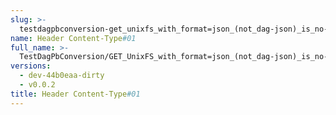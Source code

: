```yaml
---
slug: >-
  testdagpbconversion-get_unixfs_with_format=json_(not_dag-json)_is_no-op_(no_conversion)-header_content-type#01
name: Header Content-Type#01
full_name: >-
  TestDagPbConversion/GET_UnixFS_with_format=json_(not_dag-json)_is_no-op_(no_conversion)/Header_Content-Type#01
versions:
  - dev-44b0eaa-dirty
  - v0.0.2
title: Header Content-Type#01
---
```


